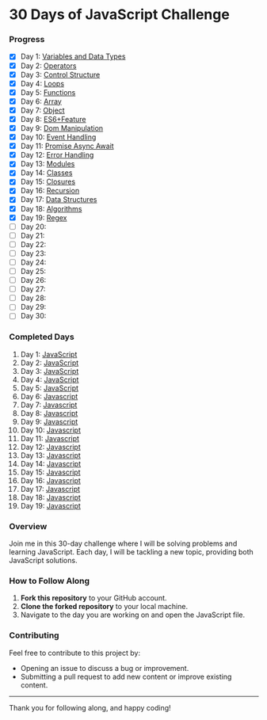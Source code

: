 # 30 Days of JavaScript Challenge

### Progress

- [x] Day 1: [Variables and Data Types](https://github.com/parvej-khan-dev/30-days-javascript-challange/blob/main/day1_data_type_variable.js)
- [x] Day 2: [Operators](https://github.com/parvej-khan-dev/30-days-javascript-challange/blob/main/day2_operators.js)
- [x] Day 3: [Control Structure](https://github.com/parvej-khan-dev/30-days-javascript-challange/blob/main/day3_control_structures.js)
- [x] Day 4: [Loops](https://github.com/parvej-khan-dev/30-days-javascript-challange/blob/main/day4_loops.js)
- [x] Day 5: [Functions](https://github.com/parvej-khan-dev/30-days-javascript-challange/blob/main/day5_functions.js)
- [x] Day 6: [Array](https://github.com/parvej-khan-dev/30-days-javascript-challange/blob/main/day6_array.js)
- [x] Day 7: [Object](https://github.com/parvej-khan-dev/30-days-javascript-challange/blob/main/day7_object.js)
- [x] Day 8: [ES6+Feature](https://github.com/parvej-khan-dev/30-days-javascript-challange/blob/main/day8_es6.js)
- [x] Day 9: [Dom Manipulation](https://github.com/parvej-khan-dev/30-days-javascript-challange/blob/main/day9_domManipulation)
- [x] Day 10: [Event Handling](https://github.com/parvej-khan-dev/30-days-javascript-challange/blob/main/day10_event_handling)
- [x] Day 11: [Promise Async Await](https://github.com/parvej-khan-dev/30-days-javascript-challange/blob/main/day11_promise.js)
- [x] Day 12: [Error Handling](https://github.com/parvej-khan-dev/30-days-javascript-challange/blob/main/day12_error_handling.js)
- [x] Day 13: [Modules](https://github.com/parvej-khan-dev/30-days-javascript-challange/tree/main/13.%20modules)
- [x] Day 14: [Classes](https://github.com/parvej-khan-dev/30-days-javascript-challange/tree/main/14.%20classes)
- [x] Day 15: [Closures](https://github.com/parvej-khan-dev/30-days-javascript-challange/tree/main/15.closures)
- [x] Day 16: [Recursion](https://github.com/parvej-khan-dev/30-days-javascript-challange/tree/main/16.Recursion)
- [x] Day 17: [Data Structures](https://github.com/parvej-khan-dev/30-days-javascript-challange/tree/main/17.Data%20Structures)
- [x] Day 18: [Algorithms](https://github.com/parvej-khan-dev/30-days-javascript-challange/tree/main/18.Algorithms)
- [x] Day 19: [Regex](https://github.com/parvej-khan-dev/30-days-javascript-challange/tree/main/19.Regex)
- [ ] Day 20:
- [ ] Day 21:
- [ ] Day 22:
- [ ] Day 23:
- [ ] Day 24:
- [ ] Day 25:
- [ ] Day 26:
- [ ] Day 27:
- [ ] Day 28:
- [ ] Day 29:
- [ ] Day 30:

### Completed Days

1. Day 1: [JavaScript](https://github.com/parvej-khan-dev/30-days-javascript-challange/blob/main/day1_data_type_variable.js)
2. Day 2: [JavaScript](https://github.com/parvej-khan-dev/30-days-javascript-challange/blob/main/day2_operators.js)
3. Day 3: [JavaScript](https://github.com/parvej-khan-dev/30-days-javascript-challange/blob/main/day3_control_structures.js)
4. Day 4: [JavaScript](https://github.com/parvej-khan-dev/30-days-javascript-challange/blob/main/day4_loops.js)
5. Day 5: [JavaScript](https://github.com/parvej-khan-dev/30-days-javascript-challange/blob/main/day5_functions.js)
6. Day 6: [Javascript](https://github.com/parvej-khan-dev/30-days-javascript-challange/blob/main/day6_array.js)
7. Day 7: [Javascript](https://github.com/parvej-khan-dev/30-days-javascript-challange/blob/main/day7_object.js)
8. Day 8: [Javascript](https://github.com/parvej-khan-dev/30-days-javascript-challange/blob/main/day8_es6.js)
9. Day 9: [Javascript](https://github.com/parvej-khan-dev/30-days-javascript-challange/tree/main/day9_domManipulation)
10. Day 10: [Javascript](https://github.com/parvej-khan-dev/30-days-javascript-challange/blob/main/day10_event_handling)
11. Day 11: [Javascript](https://github.com/parvej-khan-dev/30-days-javascript-challange/blob/main/day11_promise.js)
12. Day 12: [Javascript](https://github.com/parvej-khan-dev/30-days-javascript-challange/blob/main/day12_error_handling.js)
13. Day 13: [Javascript](https://github.com/parvej-khan-dev/30-days-javascript-challange/tree/main/13.%20modules)
14. Day 14: [Javascript](https://github.com/parvej-khan-dev/30-days-javascript-challange/tree/main/14.%20classes)
15. Day 15: [Javascript](https://github.com/parvej-khan-dev/30-days-javascript-challange/tree/main/15.closures)
16. Day 16: [Javascript](https://github.com/parvej-khan-dev/30-days-javascript-challange/tree/main/16.Recursion)
17. Day 17: [Javascript](https://github.com/parvej-khan-dev/30-days-javascript-challange/tree/main/17.Data%20Structures)
18. Day 18: [Javascript](https://github.com/parvej-khan-dev/30-days-javascript-challange/tree/main/18.Algorithms)
19. Day 19: [Javascript](https://github.com/parvej-khan-dev/30-days-javascript-challange/tree/main/19.Regex)

### Overview

Join me in this 30-day challenge where I will be solving problems and learning JavaScript. Each day, I will be tackling a new topic, providing both JavaScript solutions.

### How to Follow Along

1. **Fork this repository** to your GitHub account.
2. **Clone the forked repository** to your local machine.
3. Navigate to the day you are working on and open the JavaScript file.

### Contributing

Feel free to contribute to this project by:

- Opening an issue to discuss a bug or improvement.
- Submitting a pull request to add new content or improve existing content.

---

Thank you for following along, and happy coding!
